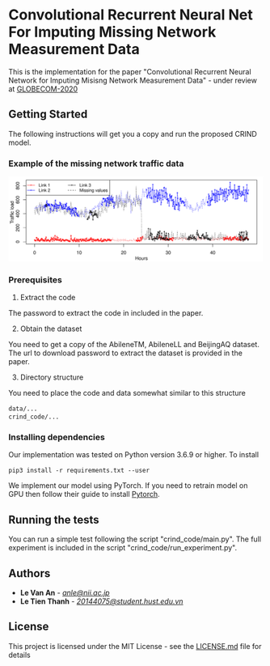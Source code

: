 # Convolutional Recurrent Neural Net For Imputing Missing Network Measurement Data

This is the implementation for the paper "Convolutional Recurrent Neural Network for Imputing Misisng Network Measurement Data" - under review at [GLOBECOM-2020][globecom2020]

## Getting Started

The following instructions will get you a copy and run the proposed CRIND model.

### Example of the missing network traffic data
![Network traffic data example](/traffic_data.png)

### Prerequisites

1. Extract the code

 The password to extract the code in included in the paper.

2. Obtain the dataset

 You need to get a copy of the AbileneTM, AbileneLL and BeijingAQ dataset.  
 The url to download password to extract the dataset is provided in the paper.

3. Directory structure

 You need to place the code and data somewhat similar to this structure
```
data/...
crind_code/...
```

### Installing dependencies

Our implementation was tested on Python version 3.6.9 or higher.
To install 
```
pip3 install -r requirements.txt --user
```

We implement our model using PyTorch.
If you need to retrain model on GPU then follow their guide to install [Pytorch][pytorch].

## Running the tests

You can run a simple test following the script "crind\_code/main.py".
The full experiment is included in the script "crind\_code/run\_experiment.py".


## Authors

* **Le Van An** - *anle@nii.ac.jp*
* **Le Tien Thanh** - *20144075@student.hust.edu.vn*

## License

This project is licensed under the MIT License - see the [LICENSE.md](LICENSE.md) file for details



[globecom2020]: https://globecom2020.ieee-globecom.org/
[pytorch]: https://pytorch.org/

